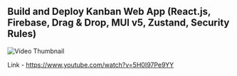 ## Build and Deploy Kanban Web App (React.js, Firebase, Drag & Drop, MUI v5, Zustand, Security Rules)

![Video Thumbnail](https://i3.ytimg.com/vi/5H0I97Pe9YY/maxresdefault.jpg)

Link - https://www.youtube.com/watch?v=5H0I97Pe9YY
